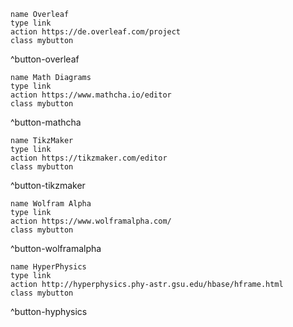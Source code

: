 ```button
name Overleaf
type link
action https://de.overleaf.com/project
class mybutton
```

^button-overleaf

```button
name Math Diagrams
type link
action https://www.mathcha.io/editor
class mybutton
```

^button-mathcha

```button
name TikzMaker
type link
action https://tikzmaker.com/editor
class mybutton
```

^button-tikzmaker

```button
name Wolfram Alpha
type link
action https://www.wolframalpha.com/
class mybutton
```

^button-wolframalpha

```button
name HyperPhysics
type link
action http://hyperphysics.phy-astr.gsu.edu/hbase/hframe.html
class mybutton
```

^button-hyphysics


